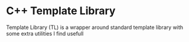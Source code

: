 # C++ Template Library

Template Library (TL) is a wrapper around standard template library with some extra utilities I find usefull